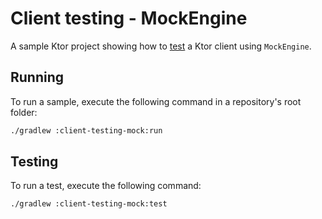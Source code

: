 # Client testing - MockEngine

A sample Ktor project showing how to [test](https://ktor.io/docs/http-client-testing.html) a Ktor client using `MockEngine`.

## Running

To run a sample, execute the following command in a repository's root folder:

```bash
./gradlew :client-testing-mock:run
```

## Testing
To run a test, execute the following command:

```bash
./gradlew :client-testing-mock:test
```